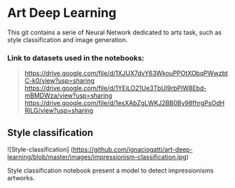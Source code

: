 # Art Deep Learning

This git contains a serie of Neural Network dedicated to arts task, such as style classification and image generation.

### Link to datasets used in the notebooks:

> https://drive.google.com/file/d/1XJUX7dvY63WkouPPOtXObqPWwzbtC-k0/view?usp=sharing
> https://drive.google.com/file/d/1YEjLO21Ue3TbUl9rbPlW8Ebd-mBMDWza/view?usp=sharing
> https://drive.google.com/file/d/1esXAbZgLWKJ2BB0By98fhrgPsOdHRlLG/view?usp=sharing

## Style classification

![Style-classification] (https://github.com/ignaciogatti/art-deep-learning/blob/master/images/impressionism-classification.jpg)

Style classification notebook present a model to detect impressionisms artworks. 
